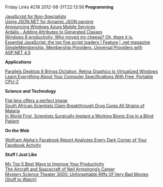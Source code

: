 Friday Links #218
2012-08-31T22:13:56
**Programming**

[JavaScript for Non-Specialists](http://omniti.com/seeds/2012)   
[Using JSON.NET for dynamic JSON parsing](http://www.west-wind.com/weblog/posts/2012/Aug/30/Using-JSONNET-for-dynamic-JSON-parsing)   
[Announcing Windows Azure Mobile Services](http://weblogs.asp.net/scottgu/archive/2012/08/28/announcing-windows-azure-mobile-services.aspx)   
[Ardalis - Adding Attributes to Generated Classes](http://ardalis.com/adding-attributes-to-generated-classes)   
[Windows 8 productivity: Who moved my cheese? Oh, there it is.](http://www.hanselman.com/blog/Windows8ProductivityWhoMovedMyCheeseOhThereItIs.aspx)   
[Essential JavaScript: the top five script loaders | Feature | .net magazine](http://www.netmagazine.com/features/essential-javascript-top-five-script-loaders)   
[SimpleMembership, Membership Providers, Universal Providers with ASP.NET 4.5](http://weblogs.asp.net/jgalloway/archive/2012/08/29/simplemembership-membership-providers-universal-providers-and-the-new-asp-net-4-5-web-forms-and-asp-net-mvc-4-templates.aspx)

**Applications**

[Parallels Desktop 8 Brings Dictation, Retina Graphics to Virtualized Windows](http://lifehacker.com/5937042/parallels-desktop-8-brings-dictation-retina-graphics-consolidated-notifications-and-much-more-to-virtualized-windows)   
[Learn Everything About Your Computer Specifications With Free, Portable CPU-Z](http://www.makeuseof.com/tag/learn-computers-specifications-free-portable-cpuz/)

**Science and Technology**

[Flat lens offers a perfect image](http://www.sciencedaily.com/releases/2012/08/120824093523.htm)   
[South African Scientists Claim Breakthrough Drug Cures All Strains of Malaria](http://www.popsci.com/science/article/2012-08/south-african-scientists-claim-breakthrough-drug-cures-all-strains-malaria)   
[In World First, Scientists Surgically Implant a Working Bionic Eye In a Blind Patient](http://www.popsci.com/science/article/2012-08/world-first-scientists-surgically-implant-bionic-eye-blind-patient)

**On the Web**

[Wolfram Alpha's Facebook Report Analyzes Every Dark Corner of Your Facebook Activity](http://lifehacker.com/5939392/wolfram-alphas-facebook-report-analyzes-ever-dark-corner-of-your-facebook-activity)

**Stuff I Just Like**

[My Top 5 Best Ways to Improve Your Productivity](http://www.paulstovell.com/productivity)   
[The Aircraft and Spacecraft of Neil Armstrong’s Career](http://www.wired.com/autopia/2012/08/neil-armstrong-aircraft/)   
[Mystery Science Theater 3000: Unforgettable Riffs Of Very Bad Movies [Stuff to Watch]](http://www.makeuseof.com/tag/mystery-science-theater-3000-bad-movies-stuff-watch/)
